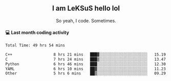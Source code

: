 <h2 align="center">I am LeKSuS hello lol</h2>
<p align="center">So yeah, I code. Sometimes.</p>

#### :computer: Last month coding activity
<!--START_SECTION:waka-->

```txt
Total Time: 49 hrs 54 mins

C++                  8 hrs 21 mins   ███▓░░░░░░░░░░░░░░░░░░░░░   15.19 %
C                    7 hrs 24 mins   ███▒░░░░░░░░░░░░░░░░░░░░░   13.47 %
Python               6 hrs 46 mins   ███░░░░░░░░░░░░░░░░░░░░░░   12.30 %
YAML                 6 hrs 10 mins   ██▓░░░░░░░░░░░░░░░░░░░░░░   11.23 %
Other                5 hrs 6 mins    ██▒░░░░░░░░░░░░░░░░░░░░░░   09.29 %
```

<!--END_SECTION:waka-->
